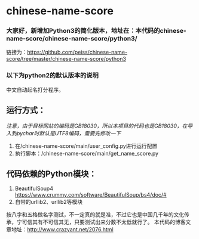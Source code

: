 # chinese-name-score

### 大家好，新增加Python3的简化版本，地址在：本代码的chinese-name-score/chinese-name-score/python3/
链接为：https://github.com/peiss/chinese-name-score/tree/master/chinese-name-score/python3


### 以下为python2的默认版本的说明
中文自动起名打分程序。

## 运行方式：
*注意，由于目标网站的编码是GB18030，所以本项目的代码也是GB18030，在导入到pychar时默认是UTF8编码，需要先修改一下*


1. 在/chinese-name-score/main/user_config.py进行运行配置
2. 执行脚本：/chinese-name-score/main/get_name_score.py


## 代码依赖的Python模块：
1. BeautifulSoup4 https://www.crummy.com/software/BeautifulSoup/bs4/doc/#
2. 自带的urllib2、urllib2等模块


按八字和五格做名字测试，不一定真的就是准，不过它也是中国几千年的文化传承，宁可信其有不可信其无，只要测试出来分数不太低就行了。
本代码的博客文章地址：http://www.crazyant.net/2076.html
